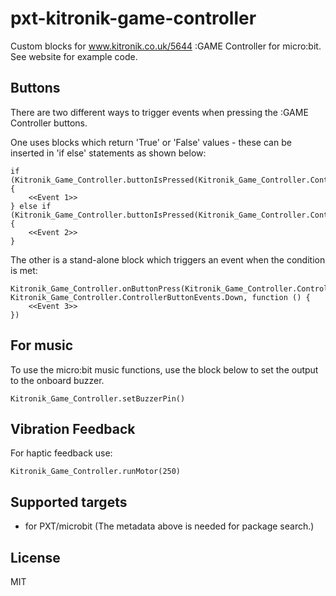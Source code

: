 # pxt-kitronik-game-controller

Custom blocks for www.kitronik.co.uk/5644 :GAME Controller for micro:bit. 
See website for example code.

## Buttons
There are two different ways to trigger events when pressing the :GAME Controller buttons.

One uses blocks which return 'True' or 'False' values - these can be inserted in 'if else' statements as shown below:

```blocks
if (Kitronik_Game_Controller.buttonIsPressed(Kitronik_Game_Controller.ControllerButtonPins.Fire1)) {
    <<Event 1>>
} else if (Kitronik_Game_Controller.buttonIsPressed(Kitronik_Game_Controller.ControllerButtonPins.Fire2)) {
    <<Event 2>>
}
```

The other is a stand-alone block which triggers an event when the condition is met:

```blocks
Kitronik_Game_Controller.onButtonPress(Kitronik_Game_Controller.ControllerButtonPins.Left, Kitronik_Game_Controller.ControllerButtonEvents.Down, function () {
    <<Event 3>>
})
```

## For music
To use the micro:bit music functions, use the block below to set the output to the onboard buzzer.

```blocks 
Kitronik_Game_Controller.setBuzzerPin()
```
## Vibration Feedback
For haptic feedback use:

```blocks
Kitronik_Game_Controller.runMotor(250)
```

## Supported targets

* for PXT/microbit
(The metadata above is needed for package search.)

## License

MIT
